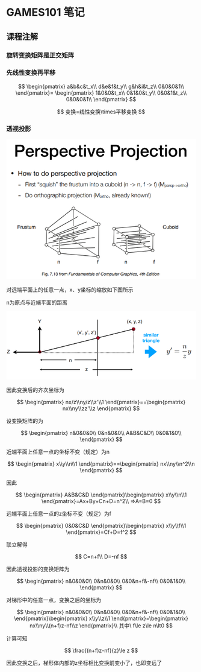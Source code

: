 # GAMES101 笔记

## 课程注解

### 旋转变换矩阵是正交矩阵

### 先线性变换再平移

$$
\begin{pmatrix}
a&b&c&t_x\\
d&e&f&t_y\\
g&h&i&t_z\\
0&0&0&1\\
\end{pmatrix}=
\begin{pmatrix}
1&0&0&t_x\\
0&1&0&t_y\\
0&0&1&t_z\\
0&0&0&1\\
\end{pmatrix}
$$

$$
变换=线性变换\times平移变换
$$

### 透视投影

![1689059400149](image/一些笔记/1689059400149.png)

对远端平面上的任意一点，x、y坐标的缩放如下图所示

n为原点与近端平面的距离

![1689059532544](image/一些笔记/1689059532544.png)

因此变换后的齐次坐标为

$$
\begin{pmatrix}
nx/z\\ny/z\\z'\\1
\end{pmatrix}==\begin{pmatrix}
nx\\ny\\zz'\\z
\end{pmatrix}
$$

设变换矩阵的为

$$
\begin{pmatrix}
n&0&0&0\\
0&n&0&0\\
A&B&C&D\\
0&0&1&0\\
\end{pmatrix}
$$

近端平面上任意一点的坐标不变（规定）为n

$$
\begin{pmatrix}
x\\y\\n\\1
\end{pmatrix}==\begin{pmatrix}
nx\\ny\\n^2\\n
\end{pmatrix}
$$

因此

$$
\begin{pmatrix}
A&B&C&D
\end{pmatrix}\begin{pmatrix}
x\\y\\n\\1
\end{pmatrix}=Ax+By+Cn+D=n^2\\
=>A=B=0
$$

远端平面上任意一点的z坐标不变（规定）为f

$$
\begin{pmatrix}
0&0&C&D
\end{pmatrix}\begin{pmatrix}
x\\y\\f\\1
\end{pmatrix}=Cf+D=f^2
$$

联立解得

$$
C=n+f\\
D=-nf
$$

因此透视投影的变换矩阵为

$$
\begin{pmatrix}
n&0&0&0\\
0&n&0&0\\
0&0&n+f&-nf\\
0&0&1&0\\
\end{pmatrix}
$$

对梯形中的任意一点，变换之后的坐标为

$$
\begin{pmatrix}
n&0&0&0\\
0&n&0&0\\
0&0&n+f&-nf\\
0&0&1&0\\
\end{pmatrix}\begin{pmatrix}
x\\y\\z\\1
\end{pmatrix}=\begin{pmatrix}
nx\\ny\\(n+f)z-nf\\z
\end{pmatrix}\\
其中\ f\le z\le n\lt0
$$

计算可知

$$
\frac{(n+f)z-nf}{z}\le z
$$

因此变换之后，梯形体内部的z坐标相比变换前变小了，也即变远了
